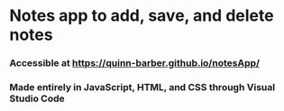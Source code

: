 # Notes app to add, save, and delete notes

### Accessible at https://quinn-barber.github.io/notesApp/
### Made entirely in JavaScript, HTML, and CSS through Visual Studio Code
